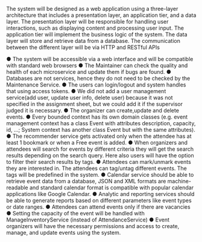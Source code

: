  
The system will be designed as a web application using a three-layer architecture
that includes a presentation layer, an application tier, and a data layer. The
presentation layer will be responsible for handling user interactions, such as
displaying content and processing user input. The application tier will implement the
business logic of the system. The data layer will store and retrieve data from a
database. The communication between the different layer will be via HTTP and
RESTful APIs

 
● The system will be accessible via a web interface and will be compatible with
standard web browsers
● The Maintainer can check the quality and health of each microservice and
update them if bugs are found.
● Databases are not services, hence they do not need to be checked by the
Maintenance Service.
● The users can login/logout and system handles that using access tokens.
● We did not add a user management service(add user, update user info, delete
user) because it was not specified in the assignment sheet, but we could add it
if the supervisor judged it is necessary.
● The organizer can create,update and delete events.
● Every bounded context has its own domain classes (e.g. event management
context has a class Event with attributes description, capacity, id, ...; System
context has another class Event but with the same attributes).
● The recommender service gets activated only when the attendee has at least
1 bookmark or when a Free event is added.
● When organizers and attendees will search for events by different criteria they
will get the search results depending on the search query. Here also users will
have the option to filter their search results by tags.
● Attendees can mark/unmark events they are interested in. The attendees can
tag/untag different events. The tags will be predefined in the system.
● Calendar service should be able to retrieve event data from a database, JSON
and XML formats are machine-readable and standard calendar format is
compatible with popular calendar applications like Google Calendar.
● Analytic and reporting services should be able to generate reports based on
different parameters like event types or date ranges.
● Attendees can attend events only if there are vacancies
● Setting the capacity of the event will be handled with ManageInventoryService
(instead of AttendanceService)
● Event organizers will have the necessary permissions and access to create,
manage, and update events using the system.
